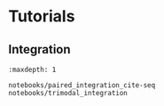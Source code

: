 # Tutorials

## Integration

```{toctree}
:maxdepth: 1

notebooks/paired_integration_cite-seq
notebooks/trimodal_integration
```
